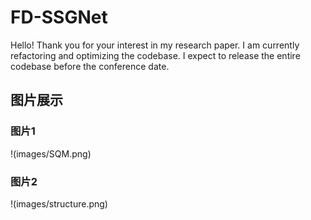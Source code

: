 # FD-SSGNet

Hello! Thank you for your interest in my research paper. I am currently refactoring and optimizing the codebase. I expect to release the entire codebase before the conference date.


## 图片展示

### 图片1
!(images/SQM.png)

### 图片2
!(images/structure.png)
